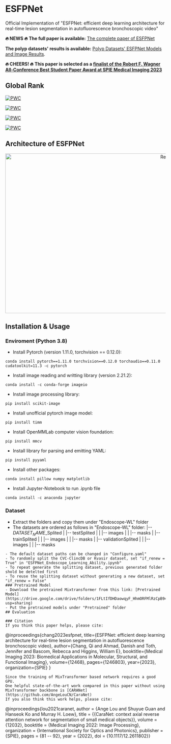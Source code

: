 # ESFPNet
Official Implementation of "ESFPNet: efficient deep learning architecture for real-time lesion segmentation in autofluorescence bronchoscopic video"

**:fire: NEWS :fire:**
**The full paper is available:** [The complete paper of ESFPNet](https://arxiv.org/pdf/2207.07759v3.pdf)

**The polyp datasets' results is available:** [Polyp Datasets' ESFPNet Models and Image Results](https://drive.google.com/drive/folders/1I4vsts-dfyUgrnbKi-Z8XQYVhVICYpOs?usp=share_link).

**:fire: CHEERS! :fire:** 
**This paper is selected as a [finalist of the Robert F. Wagner All-Conference Best Student Paper Award at SPIE Medical Imaging 2023](https://drive.google.com/file/d/1974ALKd6X0EUzm4nuR3kBWr2Gj0ctpdz/view?usp=share_link)**


## Global Rank

[![PWC](https://img.shields.io/endpoint.svg?url=https://paperswithcode.com/badge/esfpnet-efficient-deep-learning-architecture/medical-image-segmentation-on-cvc-clinicdb)](https://paperswithcode.com/sota/medical-image-segmentation-on-cvc-clinicdb?p=esfpnet-efficient-deep-learning-architecture)

[![PWC](https://img.shields.io/endpoint.svg?url=https://paperswithcode.com/badge/esfpnet-efficient-deep-learning-architecture/medical-image-segmentation-on-etis)](https://paperswithcode.com/sota/medical-image-segmentation-on-etis?p=esfpnet-efficient-deep-learning-architecture)

[![PWC](https://img.shields.io/endpoint.svg?url=https://paperswithcode.com/badge/esfpnet-efficient-deep-learning-architecture/medical-image-segmentation-on-kvasir-seg)](https://paperswithcode.com/sota/medical-image-segmentation-on-kvasir-seg?p=esfpnet-efficient-deep-learning-architecture)

[![PWC](https://img.shields.io/endpoint.svg?url=https://paperswithcode.com/badge/esfpnet-efficient-deep-learning-architecture/medical-image-segmentation-on-cvc-colondb)](https://paperswithcode.com/sota/medical-image-segmentation-on-cvc-colondb?p=esfpnet-efficient-deep-learning-architecture)

## Architecture of ESFPNet

<div align=center><img src="https://github.com/dumyCq/ESFPNet/blob/main/Figures/Network.jpg" width="1000" height="500" alt="Result"/></div>

## Installation & Usage
### Enviroment (Python 3.8)
- Install Pytorch (version 1.11.0, torchvision == 0.12.0):
```
conda install pytorch==1.11.0 torchvision==0.12.0 torchaudio==0.11.0 cudatoolkit=11.3 -c pytorch
```
- Install image reading and writting library (version 2.21.2):
```
conda install -c conda-forge imageio
```
- Install image processing library:
```
pip install scikit-image
```
- Install unofficial pytorch image model:
```
pip install timm
```
- Install OpenMMLab computer vision foundation:
```
pip install mmcv
```
- Install library for parsing and emitting YAML:
```
pip install pyyaml
```
- Install other packages:
```
conda install pillow numpy matplotlib
```
- Install Jupyter-Notebook to run .ipynb file
```
conda install -c anaconda jupyter
```
### Dataset

- Extract the folders and copy them under "Endoscope-WL" folder
- The datasets are ordered as follows in "Endoscope-WL" folder:
|-- $DATASET_NAME$_Splited
|   |-- testSplited
|   |   |-- images
|   |   |-- masks
|   |-- trainSplited
|   |   |-- images
|   |   |-- masks
|   |-- validationSplited
|   |   |-- images
|   |   |-- masks
```
- The default dataset paths can be changed in "Configure.yaml"
- To randomly split the CVC-ClincDB or Kvasir dataset, set "if_renew = True" in "ESFPNet_Endoscope_Learning_Ability.ipynb"
- To repeat generate the splitting dataset, previous generated folder shold be detelted first
- To reuse the splitting dataset without generating a new dataset, set "if_renew = False"
### Pretrained Model
- Download the pretrained Mixtransformer from this link: [Pretrained Model](https://drive.google.com/drive/folders/1FLtIfDHDaowqyF_HhmORFMlRzCpB94hV?usp=sharing)
- Put the pretrained models under "Pretrained" folder
## Evaluation

### Citation
If you think this paper helps, please cite:
```
@inproceedings{chang2023esfpnet,
  title={ESFPNet: efficient deep learning architecture for real-time lesion segmentation in autofluorescence bronchoscopic video},
  author={Chang, Qi and Ahmad, Danish and Toth, Jennifer and Bascom, Rebecca and Higgins, William E},
  booktitle={Medical Imaging 2023: Biomedical Applications in Molecular, Structural, and Functional Imaging},
  volume={12468},
  pages={1246803},
  year={2023},
  organization={SPIE}
}
```
Since the training of MixTransformer based network requires a good GPU.
One helpful state-of-the-art work compared in this paper without using MixTransformer backbone is [CARANet](https://github.com/AngeLouCN/CaraNet)
If you also think this work helps, please cite:
```
@inproceedings{lou2021caranet,
author = {Ange Lou and Shuyue Guan and Hanseok Ko and Murray H. Loew},
title = {{CaraNet: context axial reverse attention network for segmentation of small medical objects}},
volume = {12032},
booktitle = {Medical Imaging 2022: Image Processing},
organization = {International Society for Optics and Photonics},
publisher = {SPIE},
pages = {81 -- 92},
year = {2022},
doi = {10.1117/12.2611802}}
```
